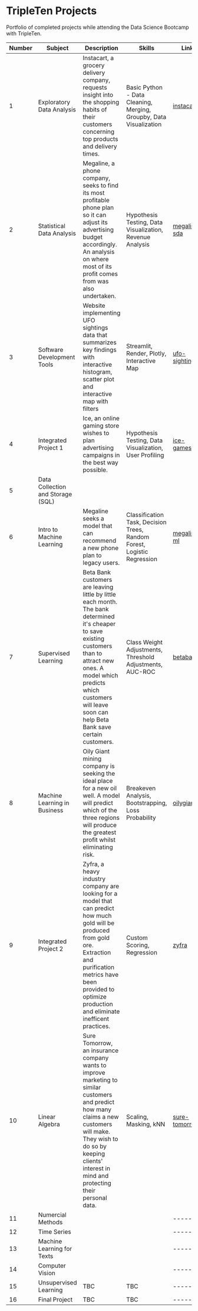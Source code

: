 # TripleTen Projects

Portfolio of completed projects while attending the Data Science Bootcamp with TripleTen.

|  Number | Subject | Description | Skills | Link | 
| -------- | ------- |------- | ------- | ------- |
| 1 | Exploratory Data Analysis    | Instacart, a grocery delivery company, requests insight into the shopping habits of their customers concerning top products and delivery times.| Basic Python - Data Cleaning, Merging, Groupby, Data Visualization | [instacart](projects/instacart-eda) |
| 2 | Statistical Data Analysis    |Megaline, a phone company, seeks to find its most profitable phone plan so it can adjust its advertising budget accordingly. An analysis on where most of its profit comes from was also undertaken.| Hypothesis Testing, Data Visualization, Revenue Analysis| [megaline-sda](projects/megaline-sda) |
| 3 | Software Development Tools   | Website implementing UFO sightings data that summarizes key findings with interactive histogram, scatter plot and interactive map with filters| Streamlit, Render, Plotly, Interactive Map| [ufo-sightings](projects/ufo-sightings)|
| 4 | Integrated Project 1         |    Ice, an online gaming store wishes to plan advertising campaigns in the best way possible.   |    Hypothesis Testing, Data Visualization, User Profiling    | [ice-games](projects/games-sales) |
| 5 | Data Collection and Storage (SQL)    |       |      |  |
| 6 | Intro to Machine Learning    |   Megaline seeks a model that can recommend a new phone plan to legacy users. |Classification Task, Decision Trees, Random Forest, Logistic Regression  | [megaline-ml](projects/megaline-ml) |
| 7 | Supervised Learning          |   Beta Bank customers are leaving little by little each month. The bank determined it's cheaper to save existing customers than to attract new ones. A model which predicts which customers will leave soon can help Beta Bank save certain customers. | Class Weight Adjustments, Threshold Adjustments, AUC-ROC  | [betabank](projects/betabank) |
| 8 | Machine Learning in Business |   Oily Giant mining company is seeking the ideal place for a new oil well. A model will predict which of the three regions will produce the greatest profit whilst eliminating risk.    |    Breakeven Analysis, Bootstrapping, Loss Probability | [oilygiant](projects/oilygiant-ml)|
| 9 | Integrated Project 2         |   Zyfra, a heavy industry company are looking for a model that can predict how much gold will be produced from gold ore. Extraction and purification metrics have been provided to optimize production and eliminate inefficent practices.    |   Custom Scoring, Regression   | [zyfra](projects/zyfra) | 
| 10 | Linear Algebra              |   Sure Tomorrow, an insurance company wants to improve marketing to similar customers and predict how many claims a new customers will make. They wish to do so by keeping clients' interest in mind and protecting their personal data.     | Scaling, Masking, kNN  | [sure-tomorrow](projects/sure-tomorrow) |
| 11 | Numercial Methods           |       |       | ------- |
| 12 | Time Series                 |       |       | ------- |
| 13 | Machine Learning for Texts  |       |       | ------- |
| 14 | Computer Vision             |       |       | ------- |
| 15 | Unsupervised Learning       |    TBC   |   TBC    | ------- |
| 16 | Final Project               |    TBC   |   TBC   | ------- |


